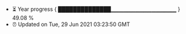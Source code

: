 - ⏳ Year progress { ██████████████▁▁▁▁▁▁▁▁▁▁▁▁▁▁▁▁ } 49.08 %
- ⏰ Updated on Tue, 29 Jun 2021 03:23:50 GMT

